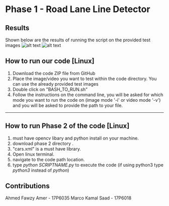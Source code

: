 # Phase 1 - Road Lane Line Detector


## Results

Shown below are the results of running the script on the provided test images
![alt text](test_results_1.png)
![alt text](test_results_2.png)

## How to run our code [Linux]

1. Download the code ZIP file from GitHub
2. Place the image/video you want to test within the code directory. You can use the already provided test images
3. Double click on "BASH_TO_RUN.sh"
4. Follow the instructions on the command line, you will be asked for which mode you want to run the code on (image mode '-i' or video mode '-v') and you will be asked to provide the path to your file.
----------------------------------------------------------
## How to run Phase 2 of the code [Linux]

1. must have opencv libary and python install on your machine.
2. download phase 2 directory .
3. "cars.xml" is a must have library.
4. Open linux terminal.
5. navigate to the code path location.
6. type *python SCRIPTNAME.py* to execute the code (if using python3 type *python3* instead of *python*)

## Contributions
Ahmed Fawzy Amer - 17P6035
Marco Kamal Saad - 17P6018

